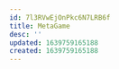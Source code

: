 ```yaml
---
id: 7l3RVwEjOnPkc6N7LRB6f
title: MetaGame
desc: ''
updated: 1639759165188
created: 1639759165188
---
```


